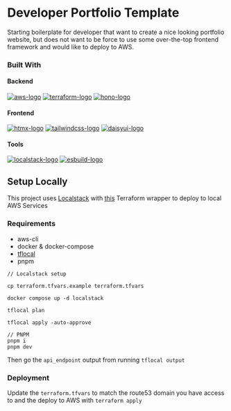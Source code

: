 # Developer Portfolio Template

Starting boilerplate for developer that want to create a nice looking portfolio website, but does not want to be force to use some over-the-top frontend framework and would like to deploy to AWS.

### Built With

#### Backend
[![aws-logo]][aws-url]
[![terraform-logo]][terraform-url]
[![hono-logo]][hono-url]

#### Frontend
[![htmx-logo]][htmx-url]
[![tailwindcss-logo]][tailwindcss-url]
[![daisyui-logo]][daisyui-url]

#### Tools
[![localstack-logo]][localstack-url]
[![esbuild-logo]][esbuild-url]

## Setup Locally

This project uses [Localstack][localstack-url] with [this](https://docs.localstack.cloud/user-guide/integrations/terraform/) Terraform wrapper to deploy to local AWS Services

### Requirements
- aws-cli
- docker & docker-compose
- [tflocal](https://docs.localstack.cloud/user-guide/integrations/terraform/)
- pnpm

```
// Localstack setup

cp terraform.tfvars.example terraform.tfvars

docker compose up -d localstack

tflocal plan

tflocal apply -auto-approve

// PNPM
pnpm i
pnpm dev
```

Then go the `api_endpoint` output from running `tflocal output`

### Deployment

Update the `terraform.tfvars` to match the route53 domain you have access to and the deploy to AWS with `terraform apply`


[aws-logo]: https://img.shields.io/badge/aws-orange?style=for-the-badge&logo=amazonaws&logoColor=white
[aws-url]: https://aws.amazon.com/

[localstack-logo]: https://img.shields.io/badge/localstack-blue?style=for-the-badge
[localstack-url]: https://www.localstack.cloud/

[terraform-logo]: https://img.shields.io/badge/terraform-purple?style=for-the-badge&logo=terraform&logoColor=white
[terraform-url]: https://www.terraform.io/

[hono-logo]: https://img.shields.io/badge/hono-000000?style=for-the-badge&logo=hono&logoColor=white
[hono-url]: https://hono.dev/

[htmx-logo]: https://img.shields.io/badge/htmx-000000?style=for-the-badge&logo=htmx&logoColor=white
[htmx-url]: https://htmx.org/

[tailwindcss-logo]: https://img.shields.io/badge/tailwindcss-0ea5e9?style=for-the-badge&logo=tailwindcss&logoColor=white
[tailwindcss-url]: https://tailwindcss.com/

[daisyui-logo]: https://img.shields.io/badge/daisyui-green?style=for-the-badge&logo=daisyui&logoColor=white
[daisyui-url]: https://daisyui.com/

[esbuild-logo]: https://img.shields.io/badge/esbuild-FFCF00?style=for-the-badge&logo=esbuild&logoColor=white
[esbuild-url]: https://esbuild.com/

